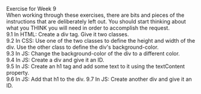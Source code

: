 Exercise for Week 9<br>
	When working through these exercises, there are bits and pieces of the instructions that are deliberately left out. You should start thinking about what you THINK you will need in order to accomplish the request. <br>
	9.1 In HTML: Create a div tag. Give it two classes.<br> 
	9.2 In CSS: Use one of the two classes to define the height and width of the div. Use the other class to define the div's background-color. <br> 
	9.3 In JS: Change the background-color of the div to a different color.<br> 
	9.4 In JS: Create a div and give it an ID.<br> 
	9.5 In JS: Create an h1 tag and add some text to it using the textContent property.<br> 
	9.6 In JS: Add that h1 to the div.
	9.7 In JS: Create another div and give it an ID.